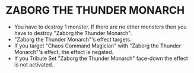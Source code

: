 # ZABORG THE THUNDER MONARCH

*   You have to destroy 1 monster. If there are no other monsters then you have to destroy "Zaborg the Thunder Monarch".
*   "Zaborg the Thunder Monarch"'s effect targets.
*   If you target "Chaos Command Magician" with "Zaborg the Thunder Monarch"'s effect, the effect is negated.
*   If you Tribute Set "Zaborg the Thunder Monarch" face-down the effect is not activated.
